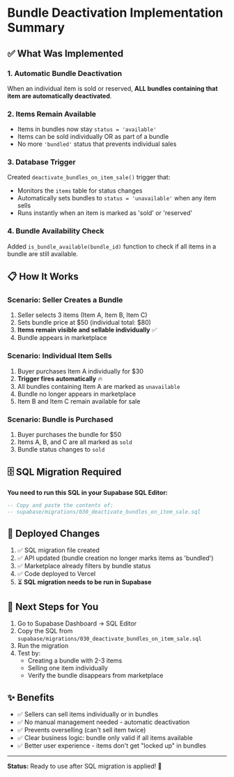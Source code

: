 # Bundle Deactivation Implementation Summary

## ✅ What Was Implemented

### 1. Automatic Bundle Deactivation
When an individual item is sold or reserved, **ALL bundles containing that item are automatically deactivated**.

### 2. Items Remain Available
- Items in bundles now stay `status = 'available'`
- Items can be sold individually OR as part of a bundle
- No more `'bundled'` status that prevents individual sales

### 3. Database Trigger
Created `deactivate_bundles_on_item_sale()` trigger that:
- Monitors the `items` table for status changes
- Automatically sets bundles to `status = 'unavailable'` when any item sells
- Runs instantly when an item is marked as 'sold' or 'reserved'

### 4. Bundle Availability Check
Added `is_bundle_available(bundle_id)` function to check if all items in a bundle are still available.

## 📋 How It Works

### Scenario: Seller Creates a Bundle
1. Seller selects 3 items (Item A, Item B, Item C)
2. Sets bundle price at $50 (individual total: $80)
3. **Items remain visible and sellable individually** ✅
4. Bundle appears in marketplace

### Scenario: Individual Item Sells
1. Buyer purchases Item A individually for $30
2. **Trigger fires automatically** 🔥
3. All bundles containing Item A are marked as `unavailable`
4. Bundle no longer appears in marketplace
5. Item B and Item C remain available for sale

### Scenario: Bundle is Purchased
1. Buyer purchases the bundle for $50
2. Items A, B, and C are all marked as `sold`
3. Bundle status changes to `sold`

## 🗄️ SQL Migration Required

**You need to run this SQL in your Supabase SQL Editor:**

```sql
-- Copy and paste the contents of:
-- supabase/migrations/030_deactivate_bundles_on_item_sale.sql
```

## 🚀 Deployed Changes

1. ✅ SQL migration file created
2. ✅ API updated (bundle creation no longer marks items as 'bundled')
3. ✅ Marketplace already filters by bundle status
4. ✅ Code deployed to Vercel
5. ⏳ **SQL migration needs to be run in Supabase**

## 🎯 Next Steps for You

1. Go to Supabase Dashboard → SQL Editor
2. Copy the SQL from `supabase/migrations/030_deactivate_bundles_on_item_sale.sql`
3. Run the migration
4. Test by:
   - Creating a bundle with 2-3 items
   - Selling one item individually
   - Verify the bundle disappears from marketplace

## ✨ Benefits

- ✅ Sellers can sell items individually or in bundles
- ✅ No manual management needed - automatic deactivation
- ✅ Prevents overselling (can't sell item twice)
- ✅ Clear business logic: bundle only valid if all items available
- ✅ Better user experience - items don't get "locked up" in bundles

---

**Status:** Ready to use after SQL migration is applied! 🎉
